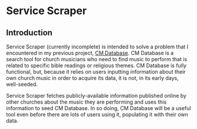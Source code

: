 # Service Scraper

## Introduction

Service Scraper (currently incomplete) is intended to solve a problem that I encountered in my previous project, [CM Database](https://github.com/AnthonyFort/CM-Database-2/blob/main/README.md). CM Database is a search tool for church musicians who need to find music to perform that is related to specific bible readings or religious themes. CM Database is fully functional, but, because it relies on users inputting information about their own church music in order to acquire its data, it is not, in its early days, well-seeded.

Service Scraper fetches publicly-available information published online by other churches about the music they are performing and uses this information to seed CM Database. In so doing, CM Database will be a useful tool even before there are lots of users using it, populating it with their own data.